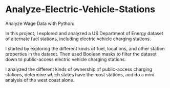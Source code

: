 # Analyze-Electric-Vehicle-Stations
Analyze Wage Data with Python:

In this project, I explored and analyzed a US Department of Energy dataset of alternate fuel stations, including electric vehicle charging stations.

I started by exploring the different kinds of fuel, locations, and other station properties in the dataset. Then used Boolean masks to filter the dataset down to public-access electric vehicle charging stations.

I analyzed the different kinds of ownership of public-access charging stations, determine which states have the most stations, and do a mini-analysis of the west coast alone.
